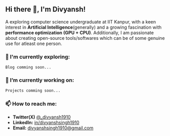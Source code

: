 ## Hi there 👋, I'm Divyansh!

A exploring computer science undergraduate at IIT Kanpur, with a keen interest in **Artificial Intelligence**(generally) and a growing fascination with **performance optimization (GPU + CPU)**. Additionally, I am passionate about creating open-source tools/softwares which can be of some genuine use for atleast one person.

### 🌱  I'm currently exploring:
```
Blog comming soon...
```

### 🔭 I’m currently working on:
```
Projects comming soon...
```
<!-- 
* **[sankalak-python-compiler](https://github.com/Divyanshsingh1910/sankalak-python-compiler):** A C-type compiler for Python, running on x86 assembly.
* **[IITK-CSE-Sem5-2023](https://github.com/Divyanshsingh1910/IITK-CSE-Sem5-2023):** Course materials and resources for my 5th semester courses. -->

### 📫 How to reach me:

* **Twitter(X)** [@_divyansh1910](https://x.com/_divyansh1910)
* **LinkedIn:** [in/divyanshsingh1910](https://www.linkedin.com/in/divyanshsingh1910)
* **Email:** [divyanshsingh1910@gmail.com](mailto:divyanshsingh1910@gmail.com) 

<!--
### ⚡ Fun fact:

I love exploring new AI & system technologies and experimenting with different programming languages!
-->



<!--   
---
<br>
<p align="center">
    <a href="https://github.com/Divyanshsingh1910?tab=repositories">
    <img src="https://github-readme-stats.vercel.app/api?username=Divyanshsingh1910&show_icons=true&theme=dark&count_private=true&include_all_commits=true&hide_border=true" alt="Divyanshsingh1910's GitHub stats" width="40%" height="140" />
  </a> -->
<!--   <a href="https://github.com/Divyanshsingh1910">
    <img src="https://github-readme-streak-stats.herokuapp.com/?user=Divyanshsingh1910&theme=dark&hide_border=true" alt="Divyanshsingh1910's GitHub streak" width="100%" height="195" /> 
  </a>
</p> -->
<!-- <p align="center">
  <a href="https://github.com/Divyanshsingh1910?tab=repositories&sort=stargazers">
    <img src="https://github-readme-stats.vercel.app/api/top-langs/?username=Divyanshsingh1910&layout=compact&theme=dark&langs_count=8&hide_border=true" alt="Divyanshsingh1910's Top Languages" width="50%" />
  </a>
</p> -->

 



